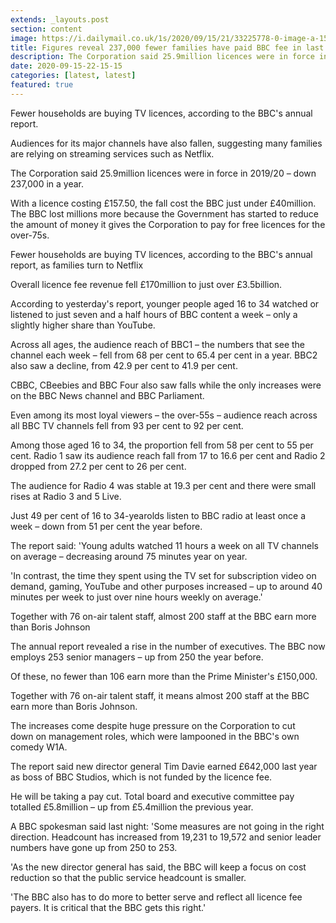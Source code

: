 ```yaml
---
extends: _layouts.post
section: content
image: https://i.dailymail.co.uk/1s/2020/09/15/21/33225778-0-image-a-15_1600203372252.jpg 
title: Figures reveal 237,000 fewer families have paid BBC fee in last year as viewers switch to Netflix  
description: The Corporation said 25.9million licences were in force in 2019/20 - down 237,000 in a year. 
date: 2020-09-15-22-15-15 
categories: [latest, latest] 
featured: true 
--- 
```

Fewer households are buying TV licences, according to the BBC's annual report. 

Audiences for its major channels have also fallen, suggesting many families are relying on streaming services such as Netflix. 

The Corporation said 25.9million licences were in force in 2019/20 – down 237,000 in a year. 

With a licence costing £157.50, the fall cost the BBC just under £40million. The BBC lost millions more because the Government has started to reduce the amount of money it gives the Corporation to pay for free licences for the over-75s. 

Fewer households are buying TV licences, according to the BBC's annual report, as families turn to Netflix

Overall licence fee revenue fell £170million to just over £3.5billion. 

According to yesterday's report, younger people aged 16 to 34 watched or listened to just seven and a half hours of BBC content a week – only a slightly higher share than YouTube. 

Across all ages, the audience reach of BBC1 – the numbers that see the channel each week – fell from 68 per cent to 65.4 per cent in a year. BBC2 also saw a decline, from 42.9 per cent to 41.9 per cent. 

CBBC, CBeebies and BBC Four also saw falls while the only increases were on the BBC News channel and BBC Parliament. 

Even among its most loyal viewers – the over-55s – audience reach across all BBC TV channels fell from 93 per cent to 92 per cent. 



Among those aged 16 to 34, the proportion fell from 58 per cent to 55 per cent. Radio 1 saw its audience reach fall from 17 to 16.6 per cent and Radio 2 dropped from 27.2 per cent to 26 per cent. 

The audience for Radio 4 was stable at 19.3 per cent and there were small rises at Radio 3 and 5 Live. 

Just 49 per cent of 16 to 34-yearolds listen to BBC radio at least once a week – down from 51 per cent the year before. 

The report said: 'Young adults watched 11 hours a week on all TV channels on average – decreasing around 75 minutes year on year. 

'In contrast, the time they spent using the TV set for subscription video on demand, gaming, YouTube and other purposes increased – up to around 40 minutes per week to just over nine hours weekly on average.' 

Together with 76 on-air talent staff, almost 200 staff at the BBC earn more than Boris Johnson

The annual report revealed a rise in the number of executives. The BBC now employs 253 senior managers – up from 250 the year before.

Of these, no fewer than 106 earn more than the Prime Minister's £150,000. 

Together with 76 on-air talent staff, it means almost 200 staff at the BBC earn more than Boris Johnson. 

The increases come despite huge pressure on the Corporation to cut down on management roles, which were lampooned in the BBC's own comedy W1A. 

The report said new director general Tim Davie earned £642,000 last year as boss of BBC Studios, which is not funded by the licence fee. 

He will be taking a pay cut. Total board and executive committee pay totalled £5.8million – up from £5.4million the previous year. 

A BBC spokesman said last night: 'Some measures are not going in the right direction. Headcount has increased from 19,231 to 19,572 and senior leader numbers have gone up from 250 to 253. 

'As the new director general has said, the BBC will keep a focus on cost reduction so that the public service headcount is smaller. 

'The BBC also has to do more to better serve and reflect all licence fee payers. It is critical that the BBC gets this right.'


